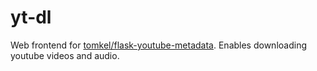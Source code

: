 # yt-dl
Web frontend for [tomkel/flask-youtube-metadata](https://github.com/tomkel/flask-youtube-metadata). Enables downloading youtube videos and audio.
